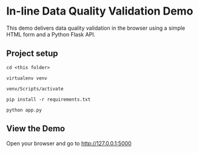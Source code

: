 # In-line Data Quality Validation Demo

This demo delivers data quality validation in the browser using a simple HTML form and a Python Flask API.

## Project setup
`cd <this folder>`

`virtualenv venv`

`venv/Scripts/activate`

`pip install -r requirements.txt`

`python app.py`


## View the Demo
Open your browser and go to http://127.0.0.1:5000
